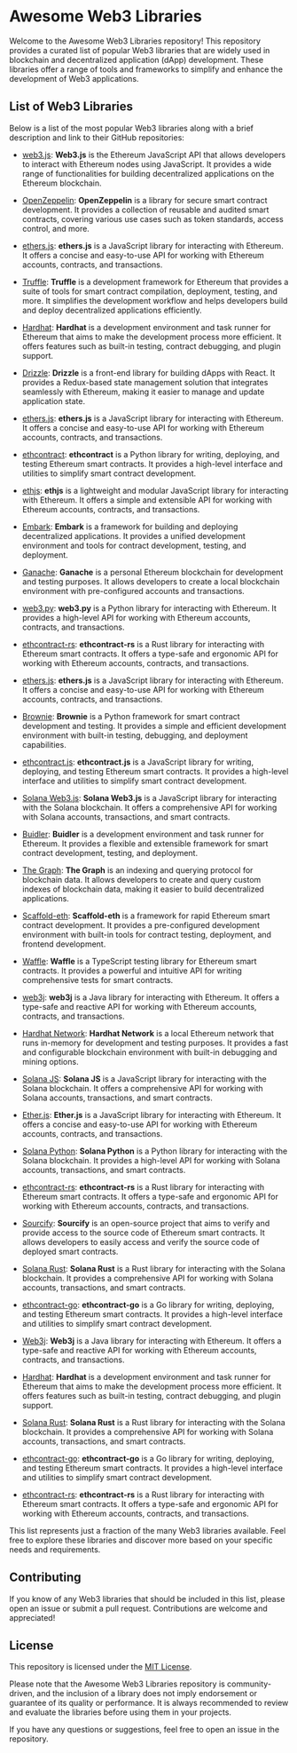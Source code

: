 # Awesome Web3 Libraries

Welcome to the Awesome Web3 Libraries repository! This repository provides a curated list of popular Web3 libraries that are widely used in blockchain and decentralized application (dApp) development. These libraries offer a range of tools and frameworks to simplify and enhance the development of Web3 applications.

## List of Web3 Libraries

Below is a list of the most popular Web3 libraries along with a brief description and link to their GitHub repositories:

- [web3.js](https://github.com/ethereum/web3.js):
  **Web3.js** is the Ethereum JavaScript API that allows developers to interact with Ethereum nodes using JavaScript. It provides a wide range of functionalities for building decentralized applications on the Ethereum blockchain.

- [OpenZeppelin](https://github.com/OpenZeppelin/openzeppelin-contracts):
  **OpenZeppelin** is a library for secure smart contract development. It provides a collection of reusable and audited smart contracts, covering various use cases such as token standards, access control, and more.

- [ethers.js](https://github.com/ethers-io/ethers.js/):
  **ethers.js** is a JavaScript library for interacting with Ethereum. It offers a concise and easy-to-use API for working with Ethereum accounts, contracts, and transactions.

- [Truffle](https://github.com/trufflesuite/truffle):
  **Truffle** is a development framework for Ethereum that provides a suite of tools for smart contract compilation, deployment, testing, and more. It simplifies the development workflow and helps developers build and deploy decentralized applications efficiently.

- [Hardhat](https://github.com/nomiclabs/hardhat):
  **Hardhat** is a development environment and task runner for Ethereum that aims to make the development process more efficient. It offers features such as built-in testing, contract debugging, and plugin support.

- [Drizzle](https://github.com/trufflesuite/drizzle):
  **Drizzle** is a front-end library for building dApps with React. It provides a Redux-based state management solution that integrates seamlessly with Ethereum, making it easier to manage and update application state.

- [ethers.js](https://github.com/ethers-io/ethers.js/):
  **ethers.js** is a JavaScript library for interacting with Ethereum. It offers a concise and easy-to-use API for working with Ethereum accounts, contracts, and transactions.

- [ethcontract](https://github.com/gnosis/ethcontract):
  **ethcontract** is a Python library for writing, deploying, and testing Ethereum smart contracts. It provides a high-level interface and utilities to simplify smart contract development.

- [ethjs](https://github.com/ethjs/ethjs):
  **ethjs** is a lightweight and modular JavaScript library for interacting with Ethereum. It offers a simple and extensible API for working with Ethereum accounts, contracts, and transactions.

- [Embark](https://github.com/embark-framework/embark):
  **Embark** is a framework for building and deploying decentralized applications. It provides a unified development environment and tools for contract development, testing, and deployment.

- [Ganache](https://github.com/trufflesuite/ganache):
  **Ganache** is a personal Ethereum blockchain for development and testing purposes. It allows developers to create a local blockchain environment with pre-configured accounts and transactions.

- [web3.py](https://github.com/ethereum/web3.py):
  **web3.py** is a Python library for interacting with Ethereum. It provides a high-level API for working with Ethereum accounts, contracts, and transactions.

- [ethcontract-rs](https://github.com/messense/ethcontract-rs):
  **ethcontract-rs** is a Rust library for interacting with Ethereum smart contracts. It offers a type-safe and ergonomic API for working with Ethereum accounts, contracts, and transactions.

- [ethers.js](https://github.com/ethers-io/ethers.js/):
  **ethers.js** is a JavaScript library for interacting with Ethereum. It offers a concise and easy-to-use API for working with Ethereum accounts, contracts, and transactions.

- [Brownie](https://github.com/eth-brownie/brownie):
  **Brownie** is a Python framework for smart contract development and testing. It provides a simple and efficient development environment with built-in testing, debugging, and deployment capabilities.

- [ethcontract.js](https://github.com/gnosis/ethcontract.js):
  **ethcontract.js** is a JavaScript library for writing, deploying, and testing Ethereum smart contracts. It provides a high-level interface and utilities to simplify smart contract development.

- [Solana Web3.js](https://github.com/solana-labs/solana-web3.js):
  **Solana Web3.js** is a JavaScript library for interacting with the Solana blockchain. It offers a comprehensive API for working with Solana accounts, transactions, and smart contracts.

- [Buidler](https://github.com/nomiclabs/buidler):
  **Buidler** is a development environment and task runner for Ethereum. It provides a flexible and extensible framework for smart contract development, testing, and deployment.

- [The Graph](https://github.com/graphprotocol/graph-node):
  **The Graph** is an indexing and querying protocol for blockchain data. It allows developers to create and query custom indexes of blockchain data, making it easier to build decentralized applications.

- [Scaffold-eth](https://github.com/austintgriffith/scaffold-eth):
  **Scaffold-eth** is a framework for rapid Ethereum smart contract development. It provides a pre-configured development environment with built-in tools for contract testing, deployment, and frontend development.

- [Waffle](https://github.com/EthWorks/Waffle):
  **Waffle** is a TypeScript testing library for Ethereum smart contracts. It provides a powerful and intuitive API for writing comprehensive tests for smart contracts.

- [web3j](https://github.com/web3j/web3j):
  **web3j** is a Java library for interacting with Ethereum. It offers a type-safe and reactive API for working with Ethereum accounts, contracts, and transactions.

- [Hardhat Network](https://github.com/nomiclabs/hardhat/tree/master/packages/hardhat-network):
  **Hardhat Network** is a local Ethereum network that runs in-memory for development and testing purposes. It provides a fast and configurable blockchain environment with built-in debugging and mining options.

- [Solana JS](https://github.com/solana-labs/solana-web3.js):
  **Solana JS** is a JavaScript library for interacting with the Solana blockchain. It offers a comprehensive API for working with Solana accounts, transactions, and smart contracts.

- [Ether.js](https://github.com/ethers-io/ethers.js/):
  **Ether.js** is a JavaScript library for interacting with Ethereum. It offers a concise and easy-to-use API for working with Ethereum accounts, contracts, and transactions.

- [Solana Python](https://github.com/michaelhly/solana-py):
  **Solana Python** is a Python library for interacting with the Solana blockchain. It provides a high-level API for working with Solana accounts, transactions, and smart contracts.

- [ethcontract-rs](https://github.com/messense/ethcontract-rs):
  **ethcontract-rs** is a Rust library for interacting with Ethereum smart contracts. It offers a type-safe and ergonomic API for working with Ethereum accounts, contracts, and transactions.

- [Sourcify](https://github.com/sourcifyeth/sourcify):
  **Sourcify** is an open-source project that aims to verify and provide access to the source code of Ethereum smart contracts. It allows developers to easily access and verify the source code of deployed smart contracts.

- [Solana Rust](https://github.com/solana-labs/solana):
  **Solana Rust** is a Rust library for interacting with the Solana blockchain. It provides a comprehensive API for working with Solana accounts, transactions, and smart contracts.

- [ethcontract-go](https://github.com/gnosis/ethcontract-go):
  **ethcontract-go** is a Go library for writing, deploying, and testing Ethereum smart contracts. It provides a high-level interface and utilities to simplify smart contract development.

- [Web3j](https://github.com/web3j/web3j):
  **Web3j** is a Java library for interacting with Ethereum. It offers a type-safe and reactive API for working with Ethereum accounts, contracts, and transactions.

- [Hardhat](https://github.com/nomiclabs/hardhat):
  **Hardhat** is a development environment and task runner for Ethereum that aims to make the development process more efficient. It offers features such as built-in testing, contract debugging, and plugin support.

- [Solana Rust](https://github.com/solana-labs/solana):
  **Solana Rust** is a Rust library for interacting with the Solana blockchain. It provides a comprehensive API for working with Solana accounts, transactions, and smart contracts.
  
- [ethcontract-go](https://github.com/gnosis/ethcontract-go):
  **ethcontract-go** is a Go library for writing, deploying, and testing Ethereum smart contracts. It provides a high-level interface and utilities to simplify smart contract development. 

- [ethcontract-rs](https://github.com/messense/ethcontract-rs):
  **ethcontract-rs** is a Rust library for interacting with Ethereum smart contracts. It offers a type-safe and ergonomic API for working with Ethereum accounts, contracts, and transactions. 

This list represents just a fraction of the many Web3 libraries available. Feel free to explore these libraries and discover more based on your specific needs and requirements.

## Contributing

If you know of any Web3 libraries that should be included in this list, please open an issue or submit a pull request. Contributions are welcome and appreciated!

## License

This repository is licensed under the [MIT License](LICENSE).

Please note that the Awesome Web3 Libraries repository is community-driven, and the inclusion of a library does not imply endorsement or guarantee of its quality or performance. It is always recommended to review and evaluate the libraries before using them in your projects.

If you have any questions or suggestions, feel free to open an issue in the repository.

